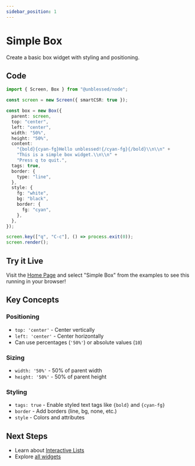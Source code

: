 ```yaml
---
sidebar_position: 1
---
```


# Simple Box

Create a basic box widget with styling and positioning.

## Code

```typescript
import { Screen, Box } from "@unblessed/node";

const screen = new Screen({ smartCSR: true });

const box = new Box({
  parent: screen,
  top: "center",
  left: "center",
  width: "50%",
  height: "50%",
  content:
    "{bold}{cyan-fg}Hello unblessed!{/cyan-fg}{/bold}\\n\\n" +
    "This is a simple box widget.\\n\\n" +
    "Press q to quit.",
  tags: true,
  border: {
    type: "line",
  },
  style: {
    fg: "white",
    bg: "black",
    border: {
      fg: "cyan",
    },
  },
});

screen.key(["q", "C-c"], () => process.exit(0));
screen.render();
```

## Try it Live

Visit the [Home Page](/) and select "Simple Box" from the examples to see this running in your browser!

## Key Concepts

### Positioning

- `top: 'center'` - Center vertically
- `left: 'center'` - Center horizontally
- Can use percentages (`'50%'`) or absolute values (`10`)

### Sizing

- `width: '50%'` - 50% of parent width
- `height: '50%'` - 50% of parent height

### Styling

- `tags: true` - Enable styled text tags like `{bold}` and `{cyan-fg}`
- `border` - Add borders (line, bg, none, etc.)
- `style` - Colors and attributes

## Next Steps

- Learn about [Interactive Lists](./interactive-list)
- Explore [all widgets](/docs/api/generated/widgets.box.Class.Box)
